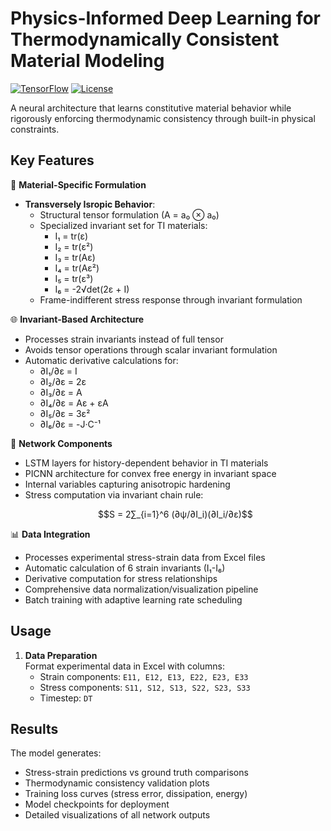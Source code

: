 # Physics-Informed Deep Learning for Thermodynamically Consistent Material Modeling

[![TensorFlow](https://img.shields.io/badge/TensorFlow-2.x-orange)](https://www.tensorflow.org/)
[![License](https://img.shields.io/badge/License-MIT-blue)](LICENSE)

A neural architecture that learns constitutive material behavior while rigorously enforcing thermodynamic consistency through built-in physical constraints.

## Key Features

🔬 **Material-Specific Formulation**
- **Transversely Isropic Behavior**:
  - Structural tensor formulation (A = a₀ ⊗ a₀)
  - Specialized invariant set for TI materials:
    - I₁ = tr(ε)
    - I₂ = tr(ε²)
    - I₃ = tr(Aε)
    - I₄ = tr(Aε²)
    - I₅ = tr(ε³)
    - I₆ = -2√det(2ε + I)
  - Frame-indifferent stress response through invariant formulation

🌐 **Invariant-Based Architecture**
- Processes strain invariants instead of full tensor
- Avoids tensor operations through scalar invariant formulation
- Automatic derivative calculations for:
  - ∂I₁/∂ε = I
  - ∂I₂/∂ε = 2ε
  - ∂I₃/∂ε = A
  - ∂I₄/∂ε = Aε + εA
  - ∂I₅/∂ε = 3ε²
  - ∂I₆/∂ε = -J·C⁻¹

🧠 **Network Components**  
- LSTM layers for history-dependent behavior in TI materials  
- PICNN architecture for convex free energy in invariant space  
- Internal variables capturing anisotropic hardening  
- Stress computation via invariant chain rule:  
  ```math
  S = 2∑_{i=1}^6 (∂ψ/∂I_i)(∂I_i/∂ε)
  ```

📊 **Data Integration**  
- Processes experimental stress-strain data from Excel files  
- Automatic calculation of 6 strain invariants (I₁-I₆)  
- Derivative computation for stress relationships  
- Comprehensive data normalization/visualization pipeline  
- Batch training with adaptive learning rate scheduling  

## Usage

1. **Data Preparation**  
   Format experimental data in Excel with columns:  
   - Strain components: `E11, E12, E13, E22, E23, E33`  
   - Stress components: `S11, S12, S13, S22, S23, S33`  
   - Timestep: `DT`  


## Results

The model generates:  
- Stress-strain predictions vs ground truth comparisons  
- Thermodynamic consistency validation plots  
- Training loss curves (stress error, dissipation, energy)  
- Model checkpoints for deployment  
- Detailed visualizations of all network outputs  

